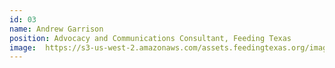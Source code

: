 ```yaml
---
id: 03
name: Andrew Garrison 
position: Advocacy and Communications Consultant, Feeding Texas
image: 	https://s3-us-west-2.amazonaws.com/assets.feedingtexas.org/images/staff/andrew-garrison.JPG
---
```

